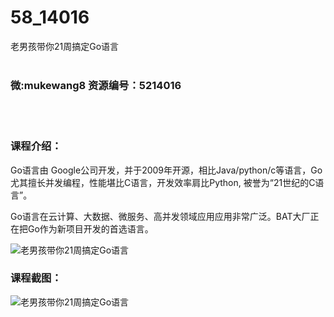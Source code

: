 # 58_14016
老男孩带你21周搞定Go语言
<br/></br>
<h3>微:mukewang8 资源编号：5214016</h3>
<br/></br>
<h3>课程介绍：</h3>
<p>Go语言由 Google公司开发，并于2009年开源，相比Java/python/c等语言，Go尤其擅长并发编程，性能堪比C语言，开发效率肩比Python, 被誉为“21世纪的C语言”。</p>
<p>Go语言在云计算、大数据、微服务、高并发领域应用应用非常广泛。BAT大厂正在把Go作为新项目开发的首选语言。</p>
<p><img src="https://www.ko996.com/wp-content/uploads/img/2020/06/1-96-300x210.png" alt="老男孩带你21周搞定Go语言"></p>
<div class="info-desc">
<h3>课程截图：</h3>
<p><img src="https://www.ko996.com/wp-content/uploads/img/2020/06/2-108.png" alt="老男孩带你21周搞定Go语言"></p>


			
</div>
